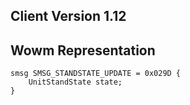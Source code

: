 ## Client Version 1.12

## Wowm Representation
```rust,ignore
smsg SMSG_STANDSTATE_UPDATE = 0x029D {
    UnitStandState state;    
}

```
